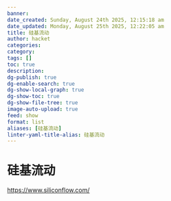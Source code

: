 ```yaml
---
banner:
date_created: Sunday, August 24th 2025, 12:15:18 am
date_updated: Monday, August 25th 2025, 12:22:05 am
title: 硅基流动
author: hacket
categories: 
category:
tags: []
toc: true
description: 
dg-publish: true
dg-enable-search: true
dg-show-local-graph: true
dg-show-toc: true
dg-show-file-tree: true
image-auto-upload: true
feed: show
format: list
aliases: [硅基流动]
linter-yaml-title-alias: 硅基流动
---
```


# 硅基流动

<https://www.siliconflow.com/>
